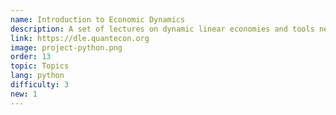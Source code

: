 ```yaml
---
name: Introduction to Economic Dynamics
description: A set of lectures on dynamic linear economies and tools needed for this class of economic models.
link: https://dle.quantecon.org
image: project-python.png
order: 13
topic: Topics
lang: python
difficulty: 3
new: 1
---
```

